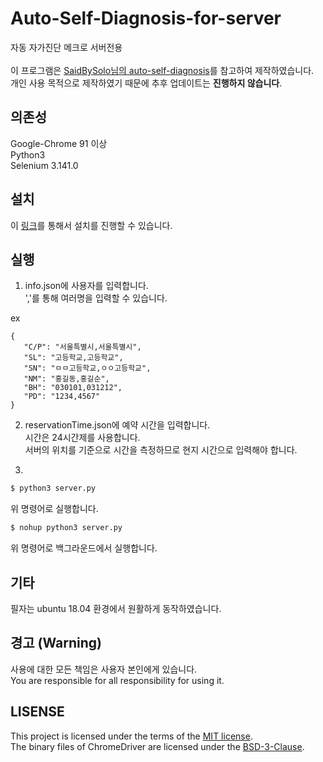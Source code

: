 # Auto-Self-Diagnosis-for-server
자동 자가진단 메크로 서버전용<br><br>
이 프로그램은 [SaidBySolo님의 auto-self-diagnosis](https://github.com/SaidBySolo/auto-self-diagnosis)를 참고하여 제작하였습니다.<br>
개인 사용 목적으로 제작하였기 때문에 추후 업데이트는 **진행하지 않습니다**.
## 의존성
Google-Chrome 91 이상<br>
Python3<br>
Selenium 3.141.0

## 설치
이 [링크](https://github.com/JJooni/Auto-Self-Diagnosis-for-server/archive/refs/heads/main.zip)를 통해서 설치를 진행할 수 있습니다.<br>
## 실행 
1. info.json에 사용자를 입력합니다.<br>
','를 통해 여러명을 입력할 수 있습니다.<br>

ex<br>
```
{
   "C/P": "서울특별시,서울특별시",
   "SL": "고등학교,고등학교",
   "SN": "ㅁㅁ고등학교,ㅇㅇ고등학교",
   "NM": "홍길동,홍길순",
   "BH": "030101,031212",
   "PD": "1234,4567"
}
```

2. reservationTime.json에 예약 시간을 입력합니다.<br>
시간은 24시간제를 사용합니다.<br>
서버의 위치를 기준으로 시간을 측정하므로 현지 시간으로 입력해야 합니다.<br>

3. 
```bash
$ python3 server.py
```
위 명령어로 실행합니다.<br>
```bash
$ nohup python3 server.py
```
위 명령어로 백그라운드에서 실행합니다.

## 기타
필자는 ubuntu 18.04 환경에서 원활하게 동작하였습니다.

## 경고 (Warning)
사용에 대한 모든 책임은 사용자 본인에게 있습니다.<br>
You are responsible for all responsibility for using it.

## LISENSE
This project is licensed under the terms of the [MIT license](https://github.com/JJooni/Auto-Self-Diagnosis-for-server/blob/main/LICENSE).<br>
The binary files of ChromeDriver are licensed under the [BSD-3-Clause](https://github.com/JJooni/Auto-Self-Diagnosis-for-server/blob/main/LICENSE.chromedriver).
